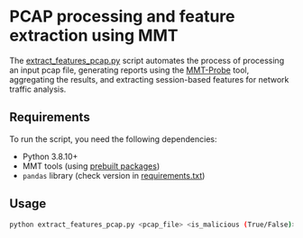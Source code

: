# PCAP processing and feature extraction using MMT

The [extract_features_pcap.py](extract_features_pcap.py) script automates the process of processing an input pcap file, generating reports using the [MMT-Probe](https://github.com/Montimage/mmt-probe) tool, aggregating the results, and extracting session-based features for network traffic analysis.

## Requirements

To run the script, you need the following dependencies:

- Python 3.8.10+
- MMT tools (using [prebuilt packages](mmt-packages)) 
- `pandas` library (check version in [requirements.txt](requirements.txt)) 

## Usage

```Bash
python extract_features_pcap.py <pcap_file> <is_malicious (True/False)>
```
